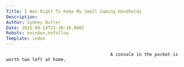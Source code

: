 ```yaml
---
Title: I Was Right To Keep My Small Gaming Handhelds
Description: 
Author: Sydney Butler
Date: 2025-09-14T21:30:16.000Z
Robots: noindex,nofollow
Template: index
---
```


                                            A console in the pocket is worth two left at home.
                                        